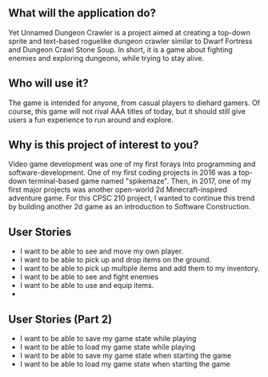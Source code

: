## What will the application do?
Yet Unnamed Dungeon Crawler is a project aimed at creating a top-down 
sprite and text-based roguelike dungeon crawler similar to Dwarf Fortress and 
Dungeon Crawl Stone Soup. In short, it is a game about fighting enemies and 
exploring dungeons, while trying to stay alive.

## Who will use it?
The game is intended for anyone, from casual players to diehard gamers. 
Of course, this game will not rival AAA titles of today, but it should still give users 
a fun experience to run around and explore.

## Why is this project of interest to you?
Video game development was one of my first forays into programming and software-development. 
One of my first coding projects in 2016 was a top-down terminal-based game named "spikemaze". 
Then, in 2017, one of my first major projects was another open-world 2d Minecraft-inspired 
adventure game. For this CPSC 210 project, I wanted to continue this trend by building another 
2d game as an introduction to Software Construction.

## User Stories
- I want to be able to see and move my own player.
- I want to be able to pick up and drop items on the ground.
- I want to be able to pick up multiple items and add them to my inventory.
- I want to be able to see and fight enemies
- I want to be able to use and equip items.
- 
## User Stories (Part 2)
- I want to be able to save my game state while playing
- I want to be able to load my game state while playing
- I want to be able to save my game state when starting the game
- I want to be able to load my game state when starting the game
